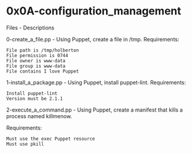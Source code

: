 # 0x0A-configuration_management


Files - Descriptions


0-create_a_file.pp - Using Puppet, create a file in /tmp.
Requirements:

    File path is /tmp/holberton
    File permission is 0744
    File owner is www-data
    File group is www-data
    File contains I love Puppet


1-install_a_package.pp - Using Puppet, install puppet-lint.
Requirements:

    Install puppet-lint
    Version must be 2.1.1


2-execute_a_command.pp - Using Puppet, create a manifest that kills a process named killmenow.

Requirements:

    Must use the exec Puppet resource
    Must use pkill

